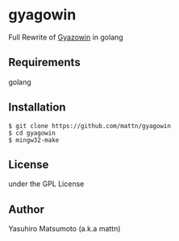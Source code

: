 # gyagowin

Full Rewrite of [Gyazowin](https://github.com/gyazo/Gyazowin) in golang

## Requirements

golang

## Installation

```
$ git clone https://github.com/mattn/gyagowin
$ cd gyagowin
$ mingw32-make
```

## License

under the GPL License

## Author

Yasuhiro Matsumoto (a.k.a mattn)
